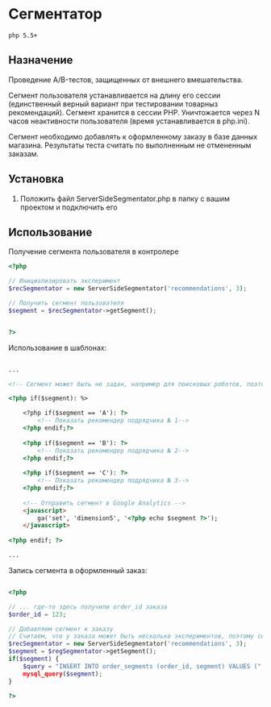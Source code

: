 # Сегментатор #

`php 5.5+`
 
## Назначение ## 

Проведение A/B-тестов, защищенных от внешнего вмешательства.

Сегмент пользователя устанавливается на длину его сессии (единственный верный вариант при тестировании товарныз рекомендаций). Сегмент хранится в сессии PHP. Уничтожается через N часов неактивности пользователя (время устанавливается в php.ini).

Сегмент необходимо добавлять к оформленному заказу в базе данных магазина. Результаты теста считать по выполненным не отмененным заказам.


## Установка ##

1. Положить файл ServerSideSegmentator.php в папку с вашим проектом и подключить его

## Использование ##

Получение сегмента пользователя в контролере

```php
<?php

// Инициализировать эксперимент
$recSegmentator = new ServerSideSegmentator('recommendations', 3);

// Получить сегмент пользователя
$segment = $recSegmentator->getSegment();


?>
```

Использование в шаблонах:

```html

...

<!-- Сегмент может быть не задан, например для поисковых роботов, поэтому проверяем его наличие -->

<?php if($segment): %>

	<?php if($segment == 'A'): ?>
		<!-- Показать рекомендер подрядчика № 1-->
	<?php endif;?>
	
	<?php if($segment == 'B'): ?>
		<!-- Показать рекомендер подрядчика № 2-->
	<?php endif;?>
	
	<?php if($segment == 'C'): ?>
		<!-- Показать рекомендер подрядчика № 3-->
	<?php endif;?>
	
	<!-- Отправить сегмент в Google Analytics -->
	<javascript>
		ga('set', 'dimension5', '<?php echo $segment ?>');
	</javascript>
	
<?php endif; ?>

...

```

Запись сегмента в оформленный заказ:

```php

<?php

// ... где-то здесь получили order_id заказа
$order_id = 123;

// Добавляем сегмент к заказу
// Считаем, что у заказа может быть несколько экспериментов, поэтому сегменты пишем в отдельную таблицу "order_segments"
$recSegmentator = new ServerSideSegmentator('recommendations', 3);
$segment = $regSegmentator->getSegment();
if($segment) {
	$query = "INSERT INTO order_segments (order_id, segment) VALUES (" . $order_id . ", '" . $segment . "');";
	mysql_query($segment);
}

?>


```
